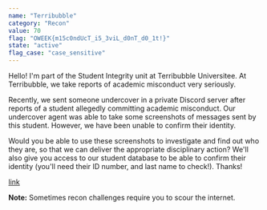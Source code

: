 ```yaml
---
name: "Terribubble"
category: "Recon"
value: 70
flag: "OWEEK{m15c0ndUcT_i5_3viL_d0nT_d0_1t!}"
state: "active"
flag_case: "case_sensitive"
---
```


Hello! I'm part of the Student Integrity unit at Terribubble Universitee. At Terribubble, we take reports of academic misconduct very seriously.

Recently, we sent someone undercover in a private Discord server after reports of a student allegedly committing academic misconduct. Our undercover agent was able to take some screenshots of messages sent by this student. However, we have been unable to confirm their identity.

Would you be able to use these screenshots to investigate and find out who they are, so that we can deliver the appropriate disciplinary action? We'll also give you access to our student database to be able to confirm their identity (you'll need their ID number, and last name to check!). Thanks!

[link](https://terribubble.unswsecurity.com/)

**Note:** Sometimes recon challenges require you to scour the internet.
